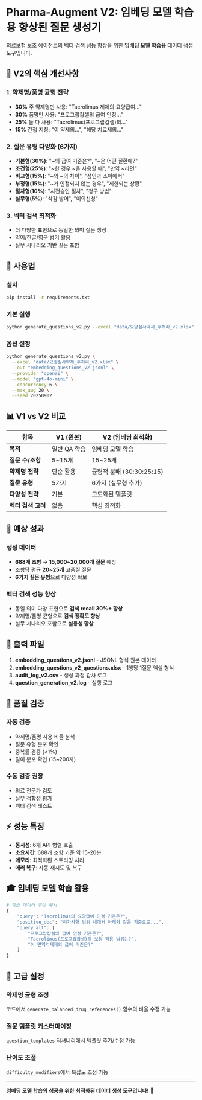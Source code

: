 # Pharma-Augment V2: 임베딩 모델 학습용 향상된 질문 생성기

의료보험 보조 에이전트의 벡터 검색 성능 향상을 위한 **임베딩 모델 학습용** 데이터 생성 도구입니다.

## 🎯 **V2의 핵심 개선사항**

### 1. **약제명/품명 균형 전략** 
- **30%** 주 약제명만 사용: "Tacrolimus 제제의 요양급여..."
- **30%** 품명만 사용: "프로그랍캅셀의 급여 인정..."  
- **25%** 둘 다 사용: "Tacrolimus(프로그랍캅셀)의..."
- **15%** 간접 지칭: "이 약제의...", "해당 치료제의..."

### 2. **질문 유형 다양화 (6가지)**
- **기본형(30%)**: "~의 급여 기준은?", "~은 어떤 질환에?"
- **조건형(25%)**: "~한 경우 ~을 사용할 때", "만약 ~라면"
- **비교형(15%)**: "~와 ~의 차이", "성인과 소아에서"
- **부정형(15%)**: "~가 인정되지 않는 경우", "제한되는 상황"
- **절차형(10%)**: "사전승인 절차", "청구 방법"
- **실무형(5%)**: "삭감 방어", "이의신청"

### 3. **벡터 검색 최적화**
- 더 다양한 표현으로 동일한 의미 질문 생성
- 약어/한글/영문 병기 활용
- 실무 시나리오 기반 질문 포함

## 🚀 **사용법**

### 설치
```bash
pip install -r requirements.txt
```

### 기본 실행
```bash
python generate_questions_v2.py --excel "data/요양심사약제_후처리_v2.xlsx"
```

### 옵션 설정
```bash
python generate_questions_v2.py \
  --excel "data/요양심사약제_후처리_v2.xlsx" \
  --out "embedding_questions_v2.jsonl" \
  --provider "openai" \
  --model "gpt-4o-mini" \
  --concurrency 6 \
  --max_aug 20 \
  --seed 20250902
```

## 📊 **V1 vs V2 비교**

| 항목 | V1 (원본) | V2 (임베딩 최적화) |
|------|-----------|-------------------|
| **목적** | 일반 QA 학습 | 임베딩 모델 학습 |
| **질문 수/조항** | 5~15개 | 15~25개 |
| **약제명 전략** | 단순 활용 | 균형적 분배 (30:30:25:15) |
| **질문 유형** | 5가지 | 6가지 (실무형 추가) |
| **다양성 전략** | 기본 | 고도화된 템플릿 |
| **벡터 검색 고려** | 없음 | 핵심 최적화 |

## 🎯 **예상 성과**

### 생성 데이터
- **688개 조항** → **15,000~20,000개 질문** 예상
- 조항당 평균 **20~25개** 고품질 질문
- **6가지 질문 유형**으로 다양성 확보

### 벡터 검색 성능 향상
- 동일 의미 다양 표현으로 **검색 recall 30%+ 향상**
- 약제명/품명 균형으로 **검색 정확도 향상**
- 실무 시나리오 포함으로 **실용성 향상**

## 📁 **출력 파일**

1. **embedding_questions_v2.jsonl** - JSONL 형식 원본 데이터
2. **embedding_questions_v2_questions.xlsx** - 1행당 1질문 엑셀 형식
3. **audit_log_v2.csv** - 생성 과정 감사 로그
4. **question_generation_v2.log** - 실행 로그

## 🔬 **품질 검증**

### 자동 검증
- 약제명/품명 사용 비율 분석
- 질문 유형 분포 확인
- 중복률 검증 (<1%)
- 길이 분포 확인 (15~200자)

### 수동 검증 권장
- 의료 전문가 검토
- 실무 적합성 평가
- 벡터 검색 테스트

## ⚡ **성능 특징**

- **동시성**: 6개 API 병렬 호출
- **소요시간**: 688개 조항 기준 약 15-20분
- **메모리**: 최적화된 스트리밍 처리
- **에러 복구**: 자동 재시도 및 복구

## 🎓 **임베딩 모델 학습 활용**

```python
# 학습 데이터 구성 예시
{
    "query": "Tacrolimus의 요양급여 인정 기준은?",
    "positive_doc": "허가사항 범위 내에서 아래와 같은 기준으로...",
    "query_alt": [
        "프로그랍캅셀의 급여 인정 기준은?",
        "Tacrolimus(프로그랍캅셀)의 보험 적용 범위는?",
        "이 면역억제제의 급여 기준은?"
    ]
}
```

## 🔧 **고급 설정**

### 약제명 균형 조정
코드에서 `generate_balanced_drug_references()` 함수의 비율 수정 가능

### 질문 템플릿 커스터마이징
`question_templates` 딕셔너리에서 템플릿 추가/수정 가능

### 난이도 조절
`difficulty_modifiers`에서 복잡도 조정 가능

---

**임베딩 모델 학습의 성공을 위한 최적화된 데이터 생성 도구입니다!** 🚀